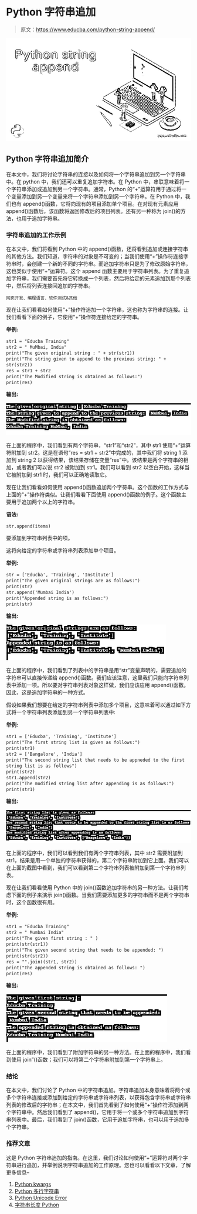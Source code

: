 # Python 字符串追加

> 原文：<https://www.educba.com/python-string-append/>

![Python string append](img/40d02d5f15c9524cadcb2e5190a8e18e.png)



## Python 字符串追加简介

在本文中，我们将讨论字符串的连接以及如何将一个字符串追加到另一个字符串中。在 python 中，我们还可以重复追加字符串。在 Python 中，串联意味着将一个字符串添加或追加到另一个字符串。通常，Python 的“+”运算符用于通过将一个变量添加到另一个变量来将一个字符串添加到另一个字符串。在 Python 中，我们也有 append()函数，它将向现有的项目添加单个项目。在对现有元素应用 append()函数后，该函数将返回修改后的项目列表。还有另一种称为 join()的方法，也用于追加字符串。

### 字符串追加的工作示例

在本文中，我们将看到 Python 中的 append()函数，还将看到追加或连接字符串的其他方法。我们知道，字符串的对象是不可变的；当我们使用“+”操作符连接字符串时，会创建一个新的不同的字符串。而追加字符串只是为了修改原始字符串，这也类似于使用“+”运算符。这个 append 函数主要用于字符串列表。为了重复追加字符串，我们需要首先将它转换成一个列表，然后将给定的元素追加到那个列表中，然后将列表连接回追加的字符串。

<small>网页开发、编程语言、软件测试&其他</small>

现在让我们看看如何使用“+”操作符追加一个字符串，这也称为字符串的连接。让我们看看下面的例子，它使用“+”操作符连接给定的字符串。

**举例:**

```
str1 = "Educba Training"
str2 = " MuMbai, India"
print("The given original string : " + str(str1))
print("The string given to append to the previous string: " + str(str2))
res = str1 + str2
print("The Modified string is obtained as follows:")
print(res)
```

**输出:**

![python string append output 1](img/82ea6a14926573f20c4149792324d316.png)



在上面的程序中，我们看到有两个字符串，“str1”和“str2”，其中 str1 使用“+”运算符附加到 str2。这是在语句“res = str1 + str2”中完成的，其中我们将 string 1 添加到 string 2 以获得结果，该结果存储在变量“res”中。该结果是两个字符串的相加，或者我们可以说 str2 被附加到 str1。我们可以看到 str2 以空白开始，这样当它被附加到 str1 时，我们可以正确地读取它。

现在让我们看看如何使用 append()函数追加两个字符串。这个函数的工作方式与上面的“+”操作符类似。让我们看看下面使用 append()函数的例子。这个函数主要用于追加两个以上的字符串。

**语法:**

```
str.append(items)
```

要添加到字符串列表中的项。

这将向给定的字符串或字符串列表添加单个项目。

**举例:**

```
str = ['Educba', 'Training', 'Institute']
print("The given original strings are as follows:")
print(str)
str.append('Mumbai India')
print("Appended string is as follows:")
print(str)
```

**输出:**

![python string append output 2](img/7966ed9ac0f5207f259193bfadc8a94e.png)



在上面的程序中，我们看到了列表中的字符串是用“str”变量声明的，需要追加的字符串可以直接传递给 append()函数。我们应该注意，这里我们只能向字符串列表中添加一项。所以要对字符串列表对象这样做，我们应该应用 append()函数。因此，这是追加字符串的一种方式。

假设如果我们想要在给定的字符串列表中添加多个项目，这意味着可以通过如下方式将一个字符串列表添加到另一个字符串列表中:

**举例:**

```
str1 = ['Educba', 'Training', 'Institute']
print("The first string list is given as follows:")
print(str1)
str2 = ['Bangalore', 'India']
print("The second string list that needs to be appneded to the first string list is as follows")
print(str2)
str1.append(str2)
print("The modified string list after appending is as follows:")
print(str1)
```

**输出:**

![python string append output 3](img/035e9a19223f0bcaad2ca0e96952b832.png)



在上面的程序中，我们可以看到我们有两个字符串列表，其中 str2 需要附加到 str1，结果是用一个单独的字符串获得的，第二个字符串附加到它上面。我们可以在上面的截图中看到，我们可以看到第二个字符串列表被附加到第一个字符串列表。

现在让我们看看使用 Python 中的 join()函数追加字符串的另一种方法。让我们考虑下面的例子来演示 join()函数。当我们需要添加更多的字符串而不是两个字符串时，这个函数很有用。

**举例:**

```
str1 = "Educba Training"
str2 = " Mumbai India"
print("The given first string : " )
print(str(str1))
print("The given second string that needs to be appended: ")
print(str(str2))
res = "".join((str1, str2))
print("The appended string is obtained as follows: ")
print(res)
```

**输出:**

![output 4](img/1ce877eaecc9a8f3a501f855dd0f0ea0.png)



在上面的程序中，我们看到了附加字符串的另一种方法。在上面的程序中，我们看到使用 join”()函数；我们可以将第二个字符串附加到第一个字符串上。

### 结论

在本文中，我们讨论了 Python 中的字符串追加。字符串追加本身意味着将两个或多个字符串连接或添加到给定的字符串或字符串列表，以获得包含字符串或字符串列表的修改后的字符串；在本文中，我们首先看到了如何使用“+”操作符添加到两个字符串中。然后我们看到了 append()，它用于将一个或多个字符串追加到字符串列表中。最后，我们看到了 join()函数，它用于追加字符串，也可以用于追加多个字符串。

### 推荐文章

这是 Python 字符串追加的指南。在这里，我们讨论如何使用“+”运算符对两个字符串进行追加，并举例说明字符串追加的工作原理。您也可以看看以下文章，了解更多信息–

1.  [Python kwargs](https://www.educba.com/python-kwargs/)
2.  [Python 多行字符串](https://www.educba.com/python-multiline-string/)
3.  [Python Unicode Error](https://www.educba.com/python-unicode-error/)
4.  [字符串长度 Python](https://www.educba.com/string-length-python/)





